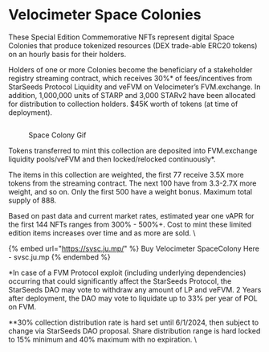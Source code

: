 # Velocimeter Space Colonies

These Special Edition Commemorative NFTs represent digital Space Colonies that produce tokenized resources (DEX trade-able ERC20 tokens) on an hourly basis for their holders.&#x20;

Holders of one or more Colonies become the beneficiary of a stakeholder registry streaming contract, which receives 30%\* of fees/incentives from StarSeeds Protocol Liquidity and veFVM on Velocimeter’s FVM.exchange. In addition, 1,000,000 units of STARP and 3,000 STARv2 have been allocated for distribution to collection holders. $45K worth of tokens (at time of deployment).



<figure><img src=".gitbook/assets/ezgif.com-optimize.gif" alt=""><figcaption><p>Space Colony Gif</p></figcaption></figure>

Tokens transferred to mint this collection are deposited into FVM.exchange liquidity pools/veFVM and then locked/relocked continuously\*.



The items in this collection are weighted, the first 77 receive 3.5X more tokens from the streaming contract. The next 100 have from 3.3-2.7X more weight, and so on. Only the first 500 have a weight bonus. Maximum total supply of 888.



Based on past data and current market rates, estimated year one vAPR for the first 144 NFTs ranges from 300% - 500%+. Cost to mint these limited edition items increases over time and as more are sold. \


{% embed url="https://svsc.ju.mp/" %}
Buy Velocimeter SpaceColony Here - svsc.ju.mp
{% endembed %}





\*In case of a FVM Protocol exploit (including underlying dependencies) occurring that could significantly affect the StarSeeds Protocol, the StarSeeds DAO may vote to withdraw any amount of LP and veFVM. 2 Years after deployment, the DAO may vote to liquidate up to 33% per year of POL on FVM.&#x20;



\*\*30% collection distribution rate is hard set until 6/1/2024, then subject to change via StarSeeds DAO proposal. Share distribution range is hard locked to 15% minimum and 40% maximum with no expiration.  \
